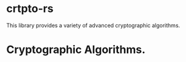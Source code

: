 # crtpto-rs

This library provides a variety of advanced cryptographic algorithms.

# Cryptographic Algorithms.

